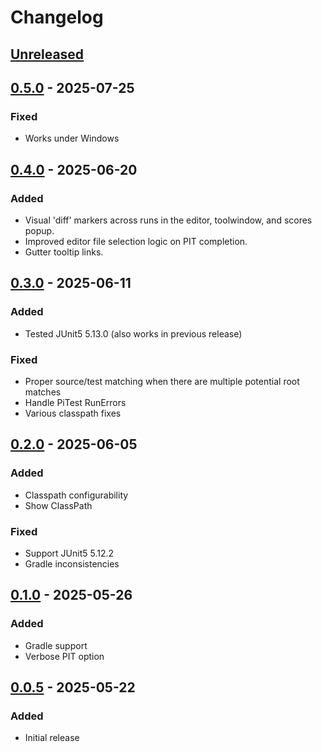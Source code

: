 # Changelog

## [Unreleased]

## [0.5.0] - 2025-07-25

### Fixed

- Works under Windows

## [0.4.0] - 2025-06-20

### Added

- Visual 'diff' markers across runs in the editor, toolwindow, and scores popup.
- Improved editor file selection logic on PIT completion.
- Gutter tooltip links.

## [0.3.0] - 2025-06-11

### Added

- Tested JUnit5 5.13.0 (also works in previous release)

### Fixed

- Proper source/test matching when there are multiple potential root matches
- Handle PiTest RunErrors
- Various classpath fixes

## [0.2.0] - 2025-06-05

### Added

- Classpath configurability
- Show ClassPath

### Fixed

- Support JUnit5 5.12.2
- Gradle inconsistencies

## [0.1.0] - 2025-05-26

### Added

- Gradle support
- Verbose PIT option

## [0.0.5] - 2025-05-22

### Added

- Initial release

[Unreleased]: https://github.com/bmccar/pitest-idea/compare/v0.5.0...HEAD
[0.5.0]: https://github.com/bmccar/pitest-idea/compare/v0.4.0...v0.5.0
[0.4.0]: https://github.com/bmccar/pitest-idea/compare/v0.3.0...v0.4.0
[0.3.0]: https://github.com/bmccar/pitest-idea/compare/v0.2.0...v0.3.0
[0.2.0]: https://github.com/bmccar/pitest-idea/compare/v0.1.0...v0.2.0
[0.1.0]: https://github.com/bmccar/pitest-idea/compare/v0.0.5...v0.1.0
[0.0.5]: https://github.com/bmccar/pitest-idea/commits/v0.0.5
